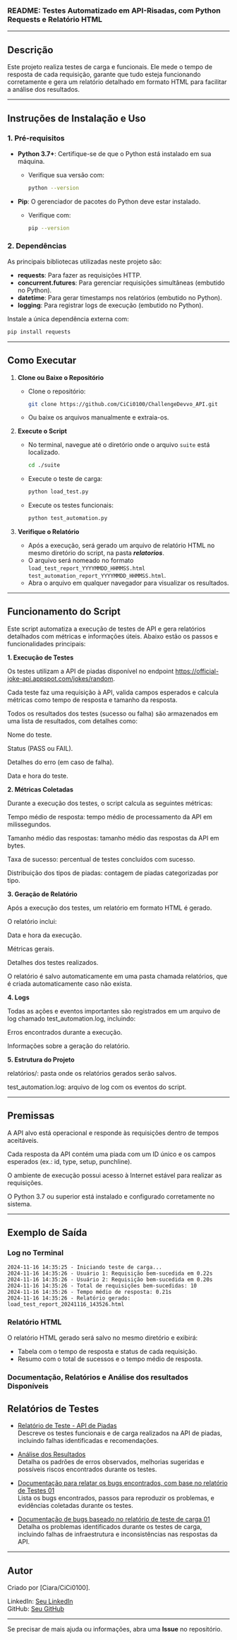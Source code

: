 ### README: Testes Automatizado em API-Risadas, com Python Requests e Relatório HTML

---

## **Descrição**

Este projeto realiza testes de carga e funcionais. Ele mede o tempo de resposta de cada requisição, garante que tudo esteja funcionando corretamente e gera um relatório detalhado em formato HTML para facilitar a análise dos resultados.

---

## **Instruções de Instalação e Uso**

### **1. Pré-requisitos**

- **Python 3.7+**: Certifique-se de que o Python está instalado em sua máquina.
  - Verifique sua versão com:
    ```bash
    python --version
    ```

- **Pip**: O gerenciador de pacotes do Python deve estar instalado.
  - Verifique com:
    ```bash
    pip --version
    ```

### **2. Dependências**

As principais bibliotecas utilizadas neste projeto são:

- **requests**: Para fazer as requisições HTTP.
- **concurrent.futures**: Para gerenciar requisições simultâneas (embutido no Python).
- **datetime**: Para gerar timestamps nos relatórios (embutido no Python).
- **logging**: Para registrar logs de execução (embutido no Python).

Instale a única dependência externa com:
```bash
pip install requests
```

---

## **Como Executar**

1. **Clone ou Baixe o Repositório**
   - Clone o repositório:
     ```bash
     git clone https://github.com/CiCi0100/ChallengeDevvo_API.git
     ```
   - Ou baixe os arquivos manualmente e extraia-os.

2. **Execute o Script**
   - No terminal, navegue até o diretório onde o arquivo `suite` está localizado.
     ```bash
     cd ./suite
     ```
   - Execute o teste de carga:
     ```bash
     python load_test.py
     ```
   - Execute os testes funcionais:
     ```bash
     python test_automation.py
     ```

3. **Verifique o Relatório**
   - Após a execução, será gerado um arquivo de relatório HTML no mesmo diretório do script, na pasta ***relatorios***.
   - O arquivo será nomeado no formato `load_test_report_YYYYMMDD_HHMMSS.html`
`test_automation_report_YYYYMMDD_HHMMSS.html`.
   - Abra o arquivo em qualquer navegador para visualizar os resultados.

---

## **Funcionamento do Script**

Este script automatiza a execução de testes de API e gera relatórios detalhados com métricas e informações úteis. Abaixo estão os passos e funcionalidades principais:

**1. Execução de Testes**

Os testes utilizam a API de piadas disponível no endpoint https://official-joke-api.appspot.com/jokes/random.

Cada teste faz uma requisição à API, valida campos esperados e calcula métricas como tempo de resposta e tamanho da resposta.

Todos os resultados dos testes (sucesso ou falha) são armazenados em uma lista de resultados, com detalhes como:

Nome do teste.

Status (PASS ou FAIL).

Detalhes do erro (em caso de falha).

Data e hora do teste.



**2. Métricas Coletadas**

Durante a execução dos testes, o script calcula as seguintes métricas:

Tempo médio de resposta: tempo médio de processamento da API em milissegundos.

Tamanho médio das respostas: tamanho médio das respostas da API em bytes.

Taxa de sucesso: percentual de testes concluídos com sucesso.

Distribuição dos tipos de piadas: contagem de piadas categorizadas por tipo.


**3. Geração de Relatório**

Após a execução dos testes, um relatório em formato HTML é gerado.

O relatório inclui:

Data e hora da execução.

Métricas gerais.

Detalhes dos testes realizados.


O relatório é salvo automaticamente em uma pasta chamada relatórios, que é criada automaticamente caso não exista.


**4. Logs**

Todas as ações e eventos importantes são registrados em um arquivo de log chamado test_automation.log, incluindo:

Erros encontrados durante a execução.

Informações sobre a geração do relatório.



**5. Estrutura do Projeto**

relatórios/: pasta onde os relatórios gerados serão salvos.

test_automation.log: arquivo de log com os eventos do script.



---

## **Premissas**

A API alvo está operacional e responde às requisições dentro de tempos aceitáveis.

Cada resposta da API contém uma piada com um ID único e os campos esperados (ex.: id, type, setup, punchline).

O ambiente de execução possui acesso à Internet estável para realizar as requisições.

O Python 3.7 ou superior está instalado e configurado corretamente no sistema.

---

## **Exemplo de Saída**

### **Log no Terminal**
```plaintext
2024-11-16 14:35:25 - Iniciando teste de carga...
2024-11-16 14:35:26 - Usuário 1: Requisição bem-sucedida em 0.22s
2024-11-16 14:35:26 - Usuário 2: Requisição bem-sucedida em 0.20s
2024-11-16 14:35:26 - Total de requisições bem-sucedidas: 10
2024-11-16 14:35:26 - Tempo médio de resposta: 0.21s
2024-11-16 14:35:26 - Relatório gerado: load_test_report_20241116_143526.html
```

### **Relatório HTML**
O relatório HTML gerado será salvo no mesmo diretório e exibirá:
- Tabela com o tempo de resposta e status de cada requisição.
- Resumo com o total de sucessos e o tempo médio de resposta.

### **Documentação, Relatórios e Análise dos resultados Disponíveis**

## Relatórios de Testes

- [Relatório de Teste - API de Piadas](https://docs.google.com/document/d/1NmxhKje6i41G64J4319cuSx1m23UwfZBT5vpjw_4xXA/edit?usp=drivesdk)  
  Descreve os testes funcionais e de carga realizados na API de piadas, incluindo falhas identificadas e recomendações.

- [Análise dos Resultados](https://docs.google.com/document/d/1hEOmjIEzU4qRVKS6w607_Jc5Qj1-dZa49FbnbeRRJp4/edit?usp=drivesdk)  
  Detalha os padrões de erros observados, melhorias sugeridas e possíveis riscos encontrados durante os testes.

- [Documentação para relatar os bugs encontrados, com base no relatório de Testes 01](https://docs.google.com/document/d/149U0eBfemnh5eaPDsXfGuzGX8jqI6uH-wguRN-cIxpQ/edit?usp=drivesdk)  
  Lista os bugs encontrados, passos para reproduzir os problemas, e evidências coletadas durante os testes.

- [Documentação de bugs baseado no relatório de teste de carga 01](https://docs.google.com/document/d/1I19g6yZJS2PVz9oAojd3h8KVG0prPNhh8zG8PYzsTIA/edit?usp=drivesdk)  
  Detalha os problemas identificados durante os testes de carga, incluindo falhas de infraestrutura e inconsistências nas respostas da API.

---

## **Autor**

Criado por [Ciara/CiCi0100].  

LinkedIn: [Seu LinkedIn](https://www.linkedin.com/in/ciaradepaulanascimento0206/)  
GitHub: [Seu GitHub](https://github.com/CiCi0100)  

--- 

Se precisar de mais ajuda ou informações, abra uma **Issue** no repositório.
